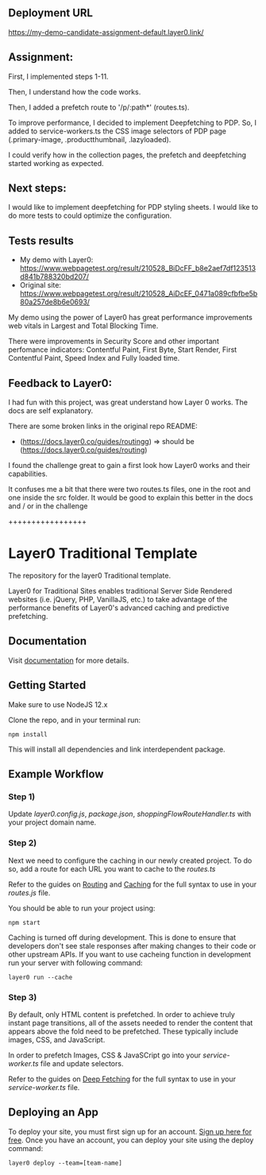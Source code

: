## Deployment URL
https://my-demo-candidate-assignment-default.layer0.link/

## Assignment:
First, I implemented steps 1-11.

Then, I understand how the code works.

Then, I added a prefetch route to '/p/:path*' (routes.ts).

To improve performance, I decided to implement Deepfetching to PDP. So, I added to service-workers.ts the CSS image selectors of PDP page (.primary-image, .productthumbnail, .lazyloaded).

I could verify how in the collection pages, the prefetch and deepfetching started working as expected.


## Next steps:
I would like to implement deepfetching for PDP styling sheets.
I would like to do more tests to could optimize the configuration.

## Tests results
* My demo with Layer0: https://www.webpagetest.org/result/210528_BiDcFF_b8e2aef7df123513d841b788320bd207/
* Original site: https://www.webpagetest.org/result/210528_AiDcEF_0471a089cfbfbe5b80a257de8b6e0693/

My demo using the power of Layer0 has great performance improvements web vitals in Largest and Total Blocking Time.

There were improvements in Security Score and other important perfomance indicators: Contentful Paint, First Byte, Start Render, First Contentful Paint, Speed Index and Fully loaded time.

## Feedback to Layer0:
I had fun with this project, was great understand how Layer 0 works. The docs are self explanatory.

There are some broken links in the original repo README:
* (https://docs.layer0.co/guides/routingg) => should be (https://docs.layer0.co/guides/routing)

I found the challenge great to gain a first look how Layer0 works and their capabilities.

It confuses me a bit that there were two routes.ts files, one in the root and one inside the src folder. It would be good to explain this better in the docs and / or in the challenge

+++++++++++++++++
# Layer0 Traditional Template

The repository for the layer0 Traditional template.

Layer0 for Traditional Sites enables traditional Server Side Rendered websites (i.e. jQuery, PHP, VanillaJS, etc.) to take advantage of the performance benefits of Layer0's advanced caching and predictive prefetching.

## Documentation

Visit [documentation](https://docs.layer0.co/guides/traditional_sites) for more details.

## Getting Started

Make sure to use NodeJS 12.x

Clone the repo, and in your terminal run:
```
npm install
```

This will install all dependencies and link interdependent package.

## Example Workflow

### Step 1)
Update *layer0.config.js*, *package.json*, *shoppingFlowRouteHandler.ts* with your project domain name.

### Step 2)
Next we need to configure the caching in our newly created project. To do so, add a route for each URL you want to cache to the *routes.ts*

Refer to the guides on [Routing](https://docs.layer0.co/guides/routingg) and [Caching](https://docs.layer0.co/guides/caching) for the full syntax to use in your *routes.js* file.

You should be able to run your project using:
```
npm start
```

Caching is turned off during development. This is done to ensure that developers don't see stale responses after making changes to their code or other upstream APIs. If you want to use cacheing function in development run your server with following command:
```
layer0 run --cache
```

### Step 3)
By default, only HTML content is prefetched. In order to achieve truly instant page transitions, all of the assets needed to render the content that appears above the fold need to be prefetched. These typically include images, CSS, and JavaScript.

In order to prefetch Images, CSS & JavaSCript go into your *service-worker.ts* file and update selectors.

Refer to the guides on [Deep Fetching](https://app.layer0.co/guides/traditional#section_deep_fetching) for the full syntax to use in your *service-worker.ts* file.

## Deploying an App

To deploy your site, you must first sign up for an account. [Sign up here for free](https://app.layer0.co/signup). 
Once you have an account, you can deploy your site using the deploy command:
```
layer0 deploy --team=[team-name]
```